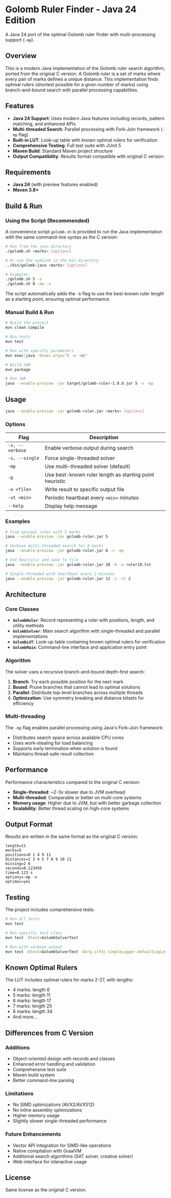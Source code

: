 # Golomb Ruler Finder - Java 24 Edition

A Java 24 port of the optimal Golomb ruler finder with multi-processing support (`-mp`).

## Overview

This is a modern Java implementation of the Golomb ruler search algorithm, ported from the original C version. A Golomb ruler is a set of marks where every pair of marks defines a unique distance. This implementation finds optimal rulers (shortest possible for a given number of marks) using branch-and-bound search with parallel processing capabilities.

## Features

- **Java 24 Support**: Uses modern Java features including records, pattern matching, and enhanced APIs
- **Multi-threaded Search**: Parallel processing with Fork-Join framework (`-mp` flag)
- **Built-in LUT**: Look-up table with known optimal rulers for verification
- **Comprehensive Testing**: Full test suite with JUnit 5
- **Maven Build**: Standard Maven project structure
- **Output Compatibility**: Results format compatible with original C version

## Requirements

- **Java 24** (with preview features enabled)
- **Maven 3.8+**

## Build & Run

### Using the Script (Recommended)

A convenience script `golomb.sh` is provided to run the Java implementation with the same command-line syntax as the C version:

```bash
# Run from the java directory
./golomb.sh <marks> [options]

# Or use the symlink in the bin directory
../bin/golomb-java <marks> [options]

# Examples
./golomb.sh 5 -v
./golomb.sh 8 -mp -v
```

The script automatically adds the `-b` flag to use the best-known ruler length as a starting point, ensuring optimal performance.

### Manual Build & Run

```bash
# Build the project
mvn clean compile

# Run tests
mvn test

# Run with specific parameters
mvn exec:java -Dexec.args="5 -v -mp"

# Build JAR
mvn package

# Run JAR
java --enable-preview -jar target/golomb-ruler-1.0.0.jar 5 -v -mp
```

## Usage

```bash
java --enable-preview -jar golomb-ruler.jar <marks> [options]
```

### Options

| Flag | Description |
|------|-------------|
| `-v, --verbose` | Enable verbose output during search |
| `-s, --single` | Force single-threaded solver |
| `-mp` | Use multi-threaded solver (default) |
| `-b` | Use best-known ruler length as starting point heuristic |
| `-o <file>` | Write result to specific output file |
| `-vt <min>` | Periodic heartbeat every `<min>` minutes |
| `--help` | Display help message |

### Examples

```bash
# Find optimal ruler with 5 marks
java --enable-preview -jar golomb-ruler.jar 5

# Verbose multi-threaded search for 8 marks
java --enable-preview -jar golomb-ruler.jar 8 -v -mp

# Use heuristic and save to file
java --enable-preview -jar golomb-ruler.jar 10 -b -o ruler10.txt

# Single-threaded with heartbeat every 2 minutes
java --enable-preview -jar golomb-ruler.jar 12 -s -vt 2
```

## Architecture

### Core Classes

- **`GolombRuler`**: Record representing a ruler with positions, length, and utility methods
- **`GolombSolver`**: Main search algorithm with single-threaded and parallel implementations
- **`GolombLUT`**: Look-up table containing known optimal rulers for verification
- **`GolombMain`**: Command-line interface and application entry point

### Algorithm

The solver uses a recursive branch-and-bound depth-first search:

1. **Branch**: Try each possible position for the next mark
2. **Bound**: Prune branches that cannot lead to optimal solutions
3. **Parallel**: Distribute top-level branches across multiple threads
4. **Optimization**: Use symmetry breaking and distance bitsets for efficiency

### Multi-threading

The `-mp` flag enables parallel processing using Java's Fork-Join framework:
- Distributes search space across available CPU cores
- Uses work-stealing for load balancing
- Supports early termination when solution is found
- Maintains thread-safe result collection

## Performance

Performance characteristics compared to the original C version:

- **Single-threaded**: ~2-3x slower due to JVM overhead
- **Multi-threaded**: Comparable or better on multi-core systems
- **Memory usage**: Higher due to JVM, but with better garbage collection
- **Scalability**: Better thread scaling on high-core systems

## Output Format

Results are written in the same format as the original C version:

```
length=11
marks=5
positions=0 1 4 9 11
distances=1 3 4 5 7 8 9 10 11
missing=2 6
seconds=0.123456
time=0.123 s
options=-mp -v
optimal=yes
```

## Testing

The project includes comprehensive tests:

```bash
# Run all tests
mvn test

# Run specific test class
mvn test -Dtest=GolombSolverTest

# Run with verbose output
mvn test -Dtest=GolombSolverTest -Dorg.slf4j.simpleLogger.defaultLogLevel=debug
```

## Known Optimal Rulers

The LUT includes optimal rulers for marks 2-27, with lengths:
- 4 marks: length 6
- 5 marks: length 11  
- 6 marks: length 17
- 7 marks: length 25
- 8 marks: length 34
- And more...

## Differences from C Version

### Additions
- Object-oriented design with records and classes
- Enhanced error handling and validation
- Comprehensive test suite
- Maven build system
- Better command-line parsing

### Limitations
- No SIMD optimizations (AVX2/AVX512)
- No inline assembly optimizations
- Higher memory usage
- Slightly slower single-threaded performance

### Future Enhancements
- Vector API integration for SIMD-like operations
- Native compilation with GraalVM
- Additional search algorithms (SAT solver, creative solver)
- Web interface for interactive usage

## License

Same license as the original C version.
